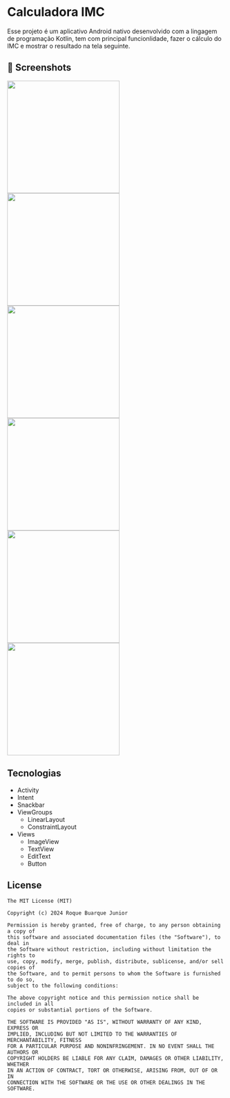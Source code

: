 # Calculadora IMC
Esse projeto é um aplicativo Android nativo desenvolvido com a lingagem de programação Kotlin, tem com principal funcionlidade, fazer o cálculo do IMC e mostrar o resultado na tela seguinte.

## :camera_flash: Screenshots
<!-- You can add more screenshots here if you like -->
<img src="results/Screenshot_20240324_205908.png" width=260/> <img src="results/Screenshot_20240324_210022.png" width=260/> <img src="results/Screenshot_20240324_210033.png" width=260/>
 <img src="results/Screenshot_20240324_210235.png" width=260/> <img src="results/Screenshot_20240324_210256.png" width=260/> <img src="results/Screenshot_20240324_210305.png" width=260/>


## Tecnologias
- Activity
- Intent
- Snackbar
- ViewGroups
  - LinearLayout
  - ConstraintLayout
- Views
  - ImageView
  - TextView
  - EditText
  - Button  


## License
```
The MIT License (MIT)

Copyright (c) 2024 Roque Buarque Junior

Permission is hereby granted, free of charge, to any person obtaining a copy of
this software and associated documentation files (the "Software"), to deal in
the Software without restriction, including without limitation the rights to
use, copy, modify, merge, publish, distribute, sublicense, and/or sell copies of
the Software, and to permit persons to whom the Software is furnished to do so,
subject to the following conditions:

The above copyright notice and this permission notice shall be included in all
copies or substantial portions of the Software.

THE SOFTWARE IS PROVIDED "AS IS", WITHOUT WARRANTY OF ANY KIND, EXPRESS OR
IMPLIED, INCLUDING BUT NOT LIMITED TO THE WARRANTIES OF MERCHANTABILITY, FITNESS
FOR A PARTICULAR PURPOSE AND NONINFRINGEMENT. IN NO EVENT SHALL THE AUTHORS OR
COPYRIGHT HOLDERS BE LIABLE FOR ANY CLAIM, DAMAGES OR OTHER LIABILITY, WHETHER
IN AN ACTION OF CONTRACT, TORT OR OTHERWISE, ARISING FROM, OUT OF OR IN
CONNECTION WITH THE SOFTWARE OR THE USE OR OTHER DEALINGS IN THE SOFTWARE.
```
